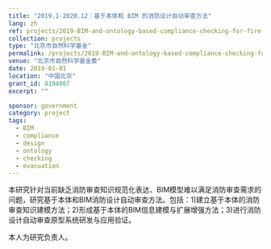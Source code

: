 ```yaml
---
title: "2019.1-2020.12：基于本体和 BIM 的消防设计自动审查方法"
lang: zh
ref: projects/2019-BIM-and-ontology-based-compliance-checking-for-fire-design
collection: projects
type: "北京市自然科学基金"
permalink: /projects/2019-BIM-and-ontology-based-compliance-checking-for-fire-design
venue: "北京市自然科学基金委"
date: 2019-01-01
location: "中国北京"
grant_id: 8194067
excerpt: ""

sponsor: government
category: project
tags: 
  - BIM
  - compliance
  - design
  - ontology
  - checking
  - evacuation
---
```


本研究针对当前缺乏消防审查知识规范化表达、BIM模型难以满足消防审查需求的问题，研究基于本体和BIM消防设计自动审查方法。包括：1)建立基于本体的消防审查知识建模方法；2)形成基于本体的BIM信息建模与扩展增强方法；3)进行消防设计自动审查原型系统研发与应用验证。

 本人为研究负责人。